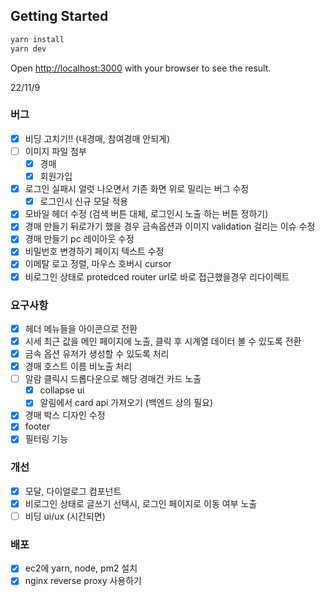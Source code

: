 ## Getting Started

```bash
yarn install
yarn dev
```

Open [http://localhost:3000](http://localhost:3000) with your browser to see the result.

22/11/9

### 버그

- [x] 비딩 고치기!! (내경매, 참여경매 안되게)
- [ ] 이미지 파일 첨부
  - [x] 경매
  - [x] 회원가입
- [x] 로그인 실패시 얼럿 나오면서 기존 화면 위로 밀리는 버그 수정
  - [x] 로그인시 신규 모달 적용
- [x] 모바일 헤더 수정 (검색 버튼 대체, 로그인시 노출 하는 버튼 정하기)
- [x] 경매 만들기 뒤로가기 했을 경우 금속옵션과 이미지 validation 걸리는 이슈 수정
- [x] 경매 만들기 pc 레이아웃 수정
- [x] 비밀번호 변경하기 페이지 텍스트 수정
- [x] 이메탈 로고 정렬, 마우스 호버시 cursor
- [x] 비로그인 상태로 protedced router url로 바로 접근했을경우 리다이렉트

### 요구사항

- [x] 헤더 메뉴들을 아이콘으로 전환
- [x] 시세 최근 값을 메인 페이지에 노출, 클릭 후 시계열 데이터 볼 수 있도록 전환
- [x] 금속 옵션 유저가 생성할 수 있도록 처리
- [x] 경매 호스트 이름 비노출 처리
- [ ] 알람 클릭시 드롭다운으로 해당 경매건 카드 노출
  - [x] collapse ui
  - [x] 알림에서 card api 가져오기 (백엔드 상의 필요)
- [x] 경매 박스 디자인 수정
- [x] footer
- [x] 필터링 기능

### 개선

- [x] 모달, 다이얼로그 컴포넌트
- [x] 비로그인 상태로 글쓰기 선택시, 로그인 페이지로 이동 여부 노출
- [ ] 비딩 ui/ux (시간되면)

### 배포

- [x] ec2에 yarn, node, pm2 설치
- [x] nginx reverse proxy 사용하기
